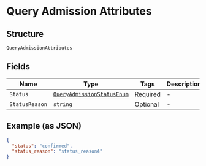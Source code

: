 
# Query Admission Attributes

## Structure

`QueryAdmissionAttributes`

## Fields

| Name | Type | Tags | Description |
|  --- | --- | --- | --- |
| `Status` | [`QueryAdmissionStatusEnum`](../../doc/models/query-admission-status-enum.md) | Required | - |
| `StatusReason` | `string` | Optional | - |

## Example (as JSON)

```json
{
  "status": "confirmed",
  "status_reason": "status_reason4"
}
```

